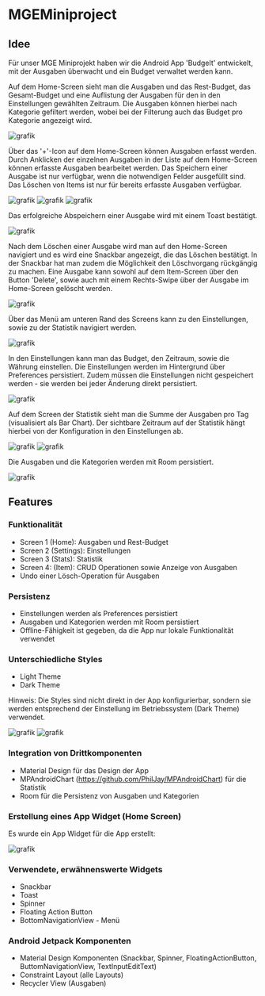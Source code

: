 # MGEMiniproject #
## Idee ##
Für unser MGE Miniprojekt haben wir die Android App 'BudgeIt' entwickelt, mit der Ausgaben überwacht und ein Budget verwaltet werden kann.

Auf dem Home-Screen sieht man die Ausgaben und das Rest-Budget, das Gesamt-Budget und eine Auflistung der Ausgaben für den in den Einstellungen gewählten Zeitraum. Die Ausgaben können hierbei nach Kategorie gefiltert werden, wobei bei der Filterung auch das Budget pro Kategorie angezeigt wird.

![grafik](https://user-images.githubusercontent.com/91136383/138932890-94ea2cff-771b-441a-8b3f-605779451a28.png)

Über das '+'-Icon auf dem Home-Screen können Ausgaben erfasst werden. Durch Anklicken der einzelnen Ausgaben in der Liste auf dem Home-Screen können erfasste Ausgaben bearbeitet werden. Das Speichern einer Ausgabe ist nur verfügbar, wenn die notwendigen Felder ausgefüllt sind. Das Löschen von Items ist nur für bereits erfasste Ausgaben verfügbar.

![grafik](https://user-images.githubusercontent.com/91136383/138933547-f9647564-260f-4d74-8148-4cf5742b295e.png)
![grafik](https://user-images.githubusercontent.com/91136383/138933690-38bcca67-0232-4d57-9a39-8afb300cd7cf.png)
![grafik](https://user-images.githubusercontent.com/91136383/138933468-f29cbea0-3cdd-47ec-afd1-860a2288c449.png)

Das erfolgreiche Abspeichern einer Ausgabe wird mit einem Toast bestätigt.

![grafik](https://user-images.githubusercontent.com/91136383/138933906-f5b7e2d5-1d54-4fc7-a232-17479a216ad7.png)

Nach dem Löschen einer Ausgabe wird man auf den Home-Screen navigiert und es wird eine Snackbar angezeigt, die das Löschen bestätigt. In der Snackbar hat man zudem die Möglichkeit den Löschvorgang rückgängig zu machen. Eine Ausgabe kann sowohl auf dem Item-Screen über den Button 'Delete', sowie auch mit einem Rechts-Swipe über der Ausgabe im Home-Screen gelöscht werden.

![grafik](https://user-images.githubusercontent.com/91136383/138934006-aa8f8966-cb73-4949-9f63-02c80abe9d34.png)

Über das Menü am unteren Rand des Screens kann zu den Einstellungen, sowie zu der Statistik navigiert werden.

![grafik](https://user-images.githubusercontent.com/91136383/138934140-e120a5b9-55f6-496b-ad68-aeed8881083a.png)

In den Einstellungen kann man das Budget, den Zeitraum, sowie die Währung einstellen. Die Einstellungen werden im Hintergrund über Preferences persistiert. Zudem müssen die Einstellungen nicht gespeichert werden - sie werden bei jeder Änderung direkt persistiert.

![grafik](https://user-images.githubusercontent.com/91136383/138934715-cc613244-3f3e-4522-940b-15d8469b772d.png)

Auf dem Screen der Statistik sieht man die Summe der Ausgaben pro Tag (visualisiert als Bar Chart). Der sichtbare Zeitraum auf der Statistik hängt hierbei von der Konfiguration in den Einstellungen ab.

![grafik](https://user-images.githubusercontent.com/91136383/138936624-1ea871e9-3325-4407-bdd2-10af0f399461.png)
![grafik](https://user-images.githubusercontent.com/91136383/138934317-c910ac1d-d91e-4db9-8e70-7310b30f02b7.png)

Die Ausgaben und die Kategorien werden mit Room persistiert.

![grafik](https://user-images.githubusercontent.com/91136383/138934467-162017d0-ea9b-425f-a15a-6e93086a0557.png)

## Features ##
### Funktionalität ###
- Screen 1 (Home): Ausgaben und Rest-Budget
- Screen 2 (Settings): Einstellungen
- Screen 3 (Stats): Statistik
- Screen 4: (Item): CRUD Operationen sowie Anzeige von Ausgaben
- Undo einer Lösch-Operation für Ausgaben

### Persistenz ###
- Einstellungen werden als Preferences persistiert
- Ausgaben und Kategorien werden mit Room persistiert
- Offline-Fähigkeit ist gegeben, da die App nur lokale Funktionalität verwendet

### Unterschiedliche Styles ###
- Light Theme
- Dark Theme

Hinweis: Die Styles sind nicht direkt in der App konfigurierbar, sondern sie werden entsprechend der Einstellung im Betriebssystem (Dark Theme) verwendet.

![grafik](https://user-images.githubusercontent.com/91136383/138934949-cc9f72a8-9326-42af-a38e-122e22dea0c0.png)
![grafik](https://user-images.githubusercontent.com/91136383/138934965-f214d1a5-6239-4dd1-92ee-8534db9d5e1b.png)


### Integration von Drittkomponenten ###
- Material Design für das Design der App
- MPAndroidChart (https://github.com/PhilJay/MPAndroidChart) für die Statistik
- Room für die Persistenz von Ausgaben und Kategorien

### Erstellung eines App Widget (Home Screen) ###
Es wurde ein App Widget für die App erstellt:

![grafik](https://user-images.githubusercontent.com/91136383/138935204-a91c10ed-f086-410f-9e95-ec5caf48eb38.png)

### Verwendete, erwähnenswerte Widgets ###
- Snackbar
- Toast
- Spinner
- Floating Action Button
- BottomNavigationView - Menü

### Android Jetpack Komponenten ###
- Material Design Komponenten (Snackbar, Spinner, FloatingActionButton, ButtomNavigationView, TextInputEditText)
- Constraint Layout (alle Layouts)
- Recycler View (Ausgaben)
